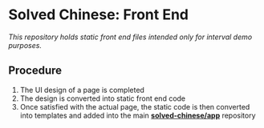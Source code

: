 # Solved Chinese: Front End

*This repository holds static front end files intended only for interval demo purposes.*


## Procedure

1. The UI design of a page is completed
2. The design is converted into static front end code
3. Once satisfied with the actual page, the static code is then converted into templates and added into the main [**solved-chinese/app**](//github.com/solved-chinese/app) repository


